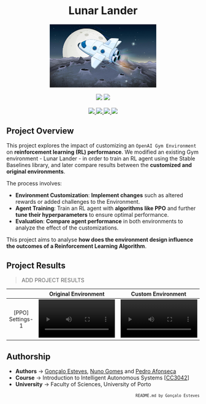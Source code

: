 <div align="center">
    <h1>Lunar Lander</h1>
</div>

<p align="center" width="100%">
    <img src="./LunarLander/Assets/Spacecraft.jpg" width="55%" height="55%" alt="Multi-Agent Autonomous Waste Collection System"/>
</p>

<div align="center">
    <a>
        <img src="https://img.shields.io/badge/Made%20with-Python-6A9C89?style=for-the-badge&logo=Python&logoColor=6A9C89">
    </a>
    <a>
        <img src="https://img.shields.io/badge/Made%20with-SPADE-6A9C89?style=for-the-badge&logo=robotframework&logoColor=6A9C89">
    </a>
</div>

<br/>

<div align="center">
    <a href="https://github.com/EstevesX10/_INSERT_REPO_NAME_/blob/main/LICENSE">
        <img src="https://img.shields.io/github/license/EstevesX10/_INSERT_REPO_NAME_?style=flat&logo=gitbook&logoColor=6A9C89&label=License&color=6A9C89">
    </a>
    <a href="#">
        <img src="https://img.shields.io/github/repo-size/EstevesX10/_INSERT_REPO_NAME_?style=flat&logo=googlecloudstorage&logoColor=6A9C89&logoSize=auto&label=Repository%20Size&color=6A9C89">
    </a>
    <a href="#">
        <img src="https://img.shields.io/github/stars/EstevesX10/_INSERT_REPO_NAME_?style=flat&logo=adafruit&logoColor=6A9C89&logoSize=auto&label=Stars&color=6A9C89">
    </a>
    <a href="https://github.com/EstevesX10/_INSERT_REPO_NAME_/blob/main/SETUP.md">
        <img src="https://img.shields.io/badge/Setup-SETUP.md-white?style=flat&logo=springboot&logoColor=6A9C89&logoSize=auto&color=6A9C89"> 
    </a>
</div>

## Project Overview

This project explores the impact of customizing an `OpenAI Gym Environment` on **reinforcement learning (RL) performance**. We modified an existing Gym environment - Lunar Lander - in order to train an RL agent using the Stable Baselines library, and later compare results between the **customized and original environments**.

The process involves:

- **Environment Customization**: **Implement changes** such as altered rewards or added challenges to the Environment.
- **Agent Training**: Train an RL agent with **algorithms like PPO** and further **tune their hyperparameters** to ensure optimal performance.
- **Evaluation**: **Compare agent performance** in both environments to analyze the effect of the customizations.

This project aims to analyse **how does the environment design influence the outcomes of a Reinforcement Learning Algorithm**.

## Project Results

> ADD PROJECT RESULTS

<table width="100%">
    <thead>
        <th></th>
        <th>
            <div align="center">
                Original Environment
            </div>
        </th>
        <th>
            <div align="center">
                Custom Environment
            </div>
        </th>
    </thead>
    <tbody>
        <tr>
            <td width="10%">
                <p align="center" width="100%">
                    [PPO] Settings-1
                </p>
            </td>
            <td width="45%">
                <video width="100%" height="100%" controls>
                    <source src="./LunarLander/ExperimentalResults/OriginalEnvironment/PPO/Settings-1/recordings/rl-video-episode-0.mp4" type="video/mp4">
                </video>
            </td>
            <td width="45%">
                <video width="100%" height="100%" controls>
                    <source src="./LunarLander/ExperimentalResults/CustomEnvironment/PPO/Settings-1/recordings/rl-video-episode-0.mp4" type="video/mp4">
                </video>
            </td>
        </tr>
    </tbody>
</table>

## Authorship

- **Authors** &#8594; [Gonçalo Esteves](https://github.com/EstevesX10), [Nuno Gomes](https://github.com/NightF0x26) and [Pedro Afonseca](https://github.com/PsuperX)
- **Course** &#8594; Introduction to Intelligent Autonomous Systems [[CC3042](https://sigarra.up.pt/fcup/en/ucurr_geral.ficha_uc_view?pv_ocorrencia_id=546531)]
- **University** &#8594; Faculty of Sciences, University of Porto

<div align="right">
<sub>

<!-- <sup></sup> -->

`README.md by Gonçalo Esteves`
</sub>

</div>
